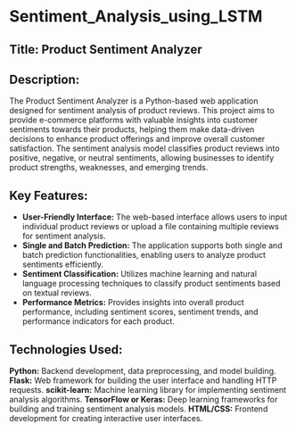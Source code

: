 # Sentiment_Analysis_using_LSTM
## Title: Product Sentiment Analyzer

## Description:
The Product Sentiment Analyzer is a Python-based web application designed for sentiment analysis of product reviews. This project aims to provide e-commerce platforms with valuable insights into customer sentiments towards their products, helping them make data-driven decisions to enhance product offerings and improve overall customer satisfaction. The sentiment analysis model classifies product reviews into positive, negative, or neutral sentiments, allowing businesses to identify product strengths, weaknesses, and emerging trends.

## Key Features:

- **User-Friendly Interface:** The web-based interface allows users to input individual product reviews or upload a file containing multiple reviews for sentiment analysis.
- **Single and Batch Prediction:** The application supports both single and batch prediction functionalities, enabling users to analyze product sentiments efficiently.
- **Sentiment Classification:** Utilizes machine learning and natural language processing techniques to classify product sentiments based on textual reviews.
- **Performance Metrics:** Provides insights into overall product performance, including sentiment scores, sentiment trends, and performance indicators for each product.

## Technologies Used:
**Python:** Backend development, data preprocessing, and model building.
**Flask:** Web framework for building the user interface and handling HTTP requests.
**scikit-learn:** Machine learning library for implementing sentiment analysis algorithms.
**TensorFlow or Keras:** Deep learning frameworks for building and training sentiment analysis models.
**HTML/CSS:** Frontend development for creating interactive user interfaces.
